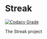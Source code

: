 # Streak

[![Codacy Grade][codacy-img]][codacy]

The Streak project

[codacy-img]: https://img.shields.io/codacy/grade/647bfbe4324647e180500818a9380bf9.svg
[codacy]: https://www.codacy.com/app/chucksys88/streak?utm_source=github.com&amp;utm_medium=referral&amp;utm_content=cheukyin699/streak&amp;utm_campaign=Badge_Grade
